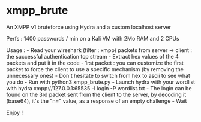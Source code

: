 # xmpp_brute
An XMPP v1 bruteforce using Hydra and a custom localhost server

Perfs : 1400 passwords / min on a Kali VM with 2Mo RAM and 2 CPUs

Usage :
      - Read your wireshark (filter : xmpp) packets from server -> client : the successful authentication tcp stream
      - Extract hex values of the 4 packets and put it in the code
      		- 1rst packet : you can customize the first packet to force the client to use a specific mechanism (by removing the unnecessary ones)
		- Don't hesitate to switch from hex to ascii to see what you do
      - Run with python3 xmpp_brute.py
      - Launch hydra with your wordlist with hydra xmpp://127.0.0.1:65535 -l login -P wordlist.txt
      	       - The login can be found on the 3rd packet sent from the client to the server, by decoding it (base64), it's the "n=" value, as a response of an empty challenge
      - Wait

Enjoy !